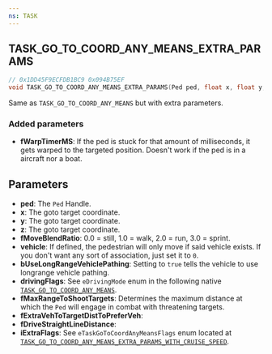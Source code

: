 ```yaml
---
ns: TASK
---
```

## TASK_GO_TO_COORD_ANY_MEANS_EXTRA_PARAMS

```c
// 0x1DD45F9ECFDB1BC9 0x094B75EF
void TASK_GO_TO_COORD_ANY_MEANS_EXTRA_PARAMS(Ped ped, float x, float y, float z, float fMoveBlendRatio, Vehicle vehicle, BOOL bUseLongRangeVehiclePathing, int drivingFlags, float fMaxRangeToShootTargets, cs_type(Any) float fExtraVehToTargetDistToPreferVeh, cs_type(Any) float fDriveStraightLineDistance, int iExtraFlags);
```

Same as `TASK_GO_TO_COORD_ANY_MEANS` but with extra parameters.

### Added parameters
* **fWarpTimerMS**: If the ped is stuck for that amount of milliseconds, it gets warped to the targeted position. Doesn't work if the ped is in a aircraft nor a boat.

## Parameters
* **ped**: The `Ped` Handle.
* **x**: The goto target coordinate.
* **y**: The goto target coordinate.
* **z**: The goto target coordinate.
* **fMoveBlendRatio**: 0.0 = still, 1.0 = walk, 2.0 = run, 3.0 = sprint.
* **vehicle**: If defined, the pedestrian will only move if said vehicle exists. If you don't want any sort of association, just set it to `0`.
* **bUseLongRangeVehiclePathing**: Setting to `true` tells the vehicle to use longrange vehicle pathing.
* **drivingFlags**: See `eDrivingMode` enum in the following native [`TASK_GO_TO_COORD_ANY_MEANS`](#_0x5BC448CB78FA3E88). 
* **fMaxRangeToShootTargets**: Determines the maximum distance at which the `Ped` will engage in combat with threatening targets.
* **fExtraVehToTargetDistToPreferVeh**:
* **fDriveStraightLineDistance**: 
* **iExtraFlags**: See `eTaskGoToCoordAnyMeansFlags` enum located at [`TASK_GO_TO_COORD_ANY_MEANS_EXTRA_PARAMS_WITH_CRUISE_SPEED`](#_0xB8ECD61F531A7B02).
